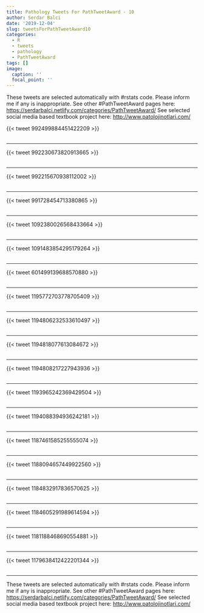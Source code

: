 ```yaml
---
title: Pathology Tweets For PathTweetAward - 10
author: Serdar Balci
date: '2019-12-04'
slug: tweetsForPathTweetAward10
categories:
  - R
  - tweets
  - pathology
  - PathTweetAward
tags: []
image:
  caption: ''
  focal_point: ''
---
```



These tweets are selected automatically with #rstats code. Please inform me if any is inappropriate.
See other #PathTweetAward pages here: https://serdarbalci.netlify.com/categories/PathTweetAward/ 
See selected social media based textbook project here: http://www.patolojinotlari.com/

{{< tweet 992499884451422209 >}}
<br>
<br>
<hr>
{{< tweet 992230673820913665 >}}
<br>
<br>
<hr>
{{< tweet 992215670938112002 >}}
<br>
<br>
<hr>
{{< tweet 991728454713380865 >}}
<br>
<br>
<hr>
{{< tweet 1092380026568433664 >}}
<br>
<br>
<hr>
{{< tweet 1091483854295179264 >}}
<br>
<br>
<hr>
{{< tweet 601499139688570880 >}}
<br>
<br>
<hr>
{{< tweet 1195772703778705409 >}}
<br>
<br>
<hr>
{{< tweet 1194806232533610497 >}}
<br>
<br>
<hr>
{{< tweet 1194818077613084672 >}}
<br>
<br>
<hr>
{{< tweet 1194808217227943936 >}}
<br>
<br>
<hr>
{{< tweet 1193965242369429504 >}}
<br>
<br>
<hr>
{{< tweet 1194088394936242181 >}}
<br>
<br>
<hr>
{{< tweet 1187461585255555074 >}}
<br>
<br>
<hr>
{{< tweet 1188094657449922560 >}}
<br>
<br>
<hr>
{{< tweet 1184832917836570625 >}}
<br>
<br>
<hr>
{{< tweet 1184605291989614594 >}}
<br>
<br>
<hr>
{{< tweet 1181188468690554881 >}}
<br>
<br>
<hr>
{{< tweet 1179638412422201344 >}}
<br>
<br>
<hr>


These tweets are selected automatically with #rstats code. Please inform me if any is inappropriate.
See other #PathTweetAward pages here: https://serdarbalci.netlify.com/categories/PathTweetAward/ 
See selected social media based textbook project here: http://www.patolojinotlari.com/

